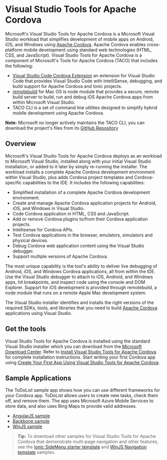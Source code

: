 <properties
   pageTitle="Visual Studio Tools for Apache Cordova | Cordova"
   description="Visual Studio Tools for Apache Cordova"
   services="na"
   documentationCenter=""
   authors="normesta, johnwargo"
   tags=""/>
<tags ms.technology="cordova" ms.prod="visual-studio-dev15"
   ms.service="na"
   ms.devlang="javascript"
   ms.topic="article"
   ms.tgt_pltfrm="mobile-multiple"
   ms.workload="na"
   ms.date="10/31/2016"
   ms.author="johnwargo"/>

# Visual Studio Tools for Apache Cordova

Microsoft's Visual Studio Tools for Apache Cordova is a Microsoft Visual Studio workload that simplifies development of mobile apps on Android, iOS, and Windows using [Apache Cordova](http://cordova.apache.org/). Apache Cordova enables cross-platform mobile development using standard web technologies (HTML, CSS, and JavaScript). Visual Studio Tools for Apache Cordova is a component of Microsoft's Tools for Apache Cordova (TACO) that includes the following:  

+ [Visual Studio Code Cordova Extension](https://marketplace.visualstudio.com/items?itemName=vsmobile.cordova-tools) an extension for Visual Studio Code that provides Visual Studio Code with IntelliSense, debugging, and build support for Apache Cordova and Ionic projects.
+ [remotebuild](https://www.npmjs.com/package/remotebuild) for Mac OS is node module that provides a secure, remote build server to build, run and debug iOS Apache Cordova apps from within Microsoft Visual Studio.
+ TACO CLI is a set of command line utilities designed to simplify hybrid mobile development using Apache Cordova. 
 
**Note:** Microsoft no longer actively maintains the TACO CLI, you can download the project's files from its [GitHub Repository](https://www.npmjs.com/package/taco-cli)

## Overview

Microsoft's Visual Studio Tools for Apache Cordova deploys as an workload to Microsoft Visual Studio, installed along with your initial Visual Studio installation, or added to it later by simply re-running the installer. The workload installs a complete Apache Cordova development environment within Visual Studio, plus adds Cordova project templates and Cordova-specific capabilities to the IDE. It includes the following capabilities:

+ Simplified installation of a complete Apache Cordova development environment.
+ Create and manage Apache Cordova application projects for Android, iOS, and Windows in Visual Studio.
+ Code Cordova application in HTML, CSS and JavaScript.
+ Add or remove Cordova plugins to/from their Cordova application projects.
+ Intellisense for Cordova APIs.
+ Test Cordova applications in the browser, emulators, simulators and physical devices.
+ Debug Cordova web application content using the Visual Studio debugger.
+ Support multiple versions of Apache Cordova.

The most unique capability is the tool's ability to deliver live debugging of Android, iOS, and Windows Cordova applications, all from within the IDE. Use the Visual Studio debugger to attach to iOS, Android, and Windows apps, hit breakpoints, and inspect code using the console and DOM Explorer. Support for iOS development is provided through remotebuild, a node module that runs on a remote Apple Mac development system.

The Visual Studio installer identifies and installs the right versions of the required SDKs, tools, and libraries that you need to build [Apache Cordova](http://cordova.apache.org/) applications using Visual Studio.

## Get the tools

Visual Studio Tools for Apache Cordova is installed using the standard Visual Studio installer which you can download from the [Microsoft Download Center](https://aka.ms/vs/15/release/vs_enterprise.exe). Refer to [Install Visual Studio Tools for Apache Cordova](vs-taco-2017-install.md) for complete installation instructions. Start writing your first Cordova app using [Create Your First App Using Visual Studio Tools for Apache Cordova](vs-taco-2017-first-app.md).

## Sample Applications

The ToDoList sample app shows how you can use different frameworks for your Cordova app. ToDoList allows users to create new tasks, check them off, and remove them. The app uses Microsoft Azure Mobile Services to store data, and also uses Bing Maps to provide valid addresses.

+ [AngularJS sample](http://go.microsoft.com/fwlink/p/?LinkID=398516)
+ [Backbone sample](http://go.microsoft.com/fwlink/p/?LinkID=398517)
+ [WinJS sample](http://go.microsoft.com/fwlink/p/?LinkID=398518)

>**Tip:** To download other samples for Visual Studio Tools for Apache Cordova that demonstrate multi-page navigation and other features, see the [Ionic SideMenu starter template](http://go.microsoft.com/fwlink/p/?LinkID=544745) and [WinJS Navigation template](http://go.microsoft.com/fwlink/p/?LinkID=544743) samples.
